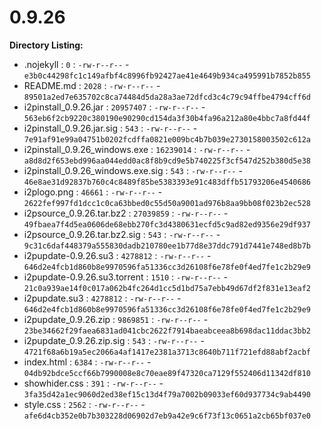 0.9.26
======

**Directory Listing:**

 - .nojekyll : `0` : `-rw-r--r--` - `e3b0c44298fc1c149afbf4c8996fb92427ae41e4649b934ca495991b7852b855`
 - README.md : `2028` : `-rw-r--r--` - `89501a2ed7e635702c8ca74484d5da28a3ae72dfcd3c4c79c94ffbe4794cff6d`
 - i2pinstall_0.9.26.jar : `20957407` : `-rw-r--r--` - `563eb6f2cb9220c380190e90290cd154da3f30b4fa96a212a80e4bbc7a8fd44f`
 - i2pinstall_0.9.26.jar.sig : `543` : `-rw-r--r--` - `7e91af91e99a04751b0202fcdffa0821e009bc4b7b039e2730158003502c612a`
 - i2pinstall_0.9.26_windows.exe : `16239014` : `-rw-r--r--` - `a8d8d2f653ebd996aa044edd0ac8f8b9cd9e5b740225f3cf547d252b380d5e38`
 - i2pinstall_0.9.26_windows.exe.sig : `543` : `-rw-r--r--` - `46e8ae31d92837b760c4c8489f85be5383393e91c483dffb51793206e4540686`
 - i2plogo.png : `46661` : `-rw-r--r--` - `2622fef997fd1dcc1c0ca63bbed0c55d50a9001ad976b8aa9bb08f023b2ec528`
 - i2psource_0.9.26.tar.bz2 : `27039859` : `-rw-r--r--` - `49fbaea7f4d5ea0606de68ebb270fc3d4380631ecfd5c9ad82ed9356e29df937`
 - i2psource_0.9.26.tar.bz2.sig : `543` : `-rw-r--r--` - `9c31c6daf448379a555830dadb210780ee1b77d8e37ddc791d7441e748ed8b7b`
 - i2pupdate-0.9.26.su3 : `4278812` : `-rw-r--r--` - `646d2e4fcb1d860b8e9970596fa51336cc3d26108f6e78fe0f4ed7fe1c2b29e9`
 - i2pupdate-0.9.26.su3.torrent : `1510` : `-rw-r--r--` - `21c0a939ae14f0c017a062b4fc264d1cc5d1bd75a7ebb49d67df2f831e13eaf2`
 - i2pupdate.su3 : `4278812` : `-rw-r--r--` - `646d2e4fcb1d860b8e9970596fa51336cc3d26108f6e78fe0f4ed7fe1c2b29e9`
 - i2pupdate_0.9.26.zip : `9869851` : `-rw-r--r--` - `23be34662f29faea6831ad041cbc2622f7914baeabceea8b698dac11ddac3bb2`
 - i2pupdate_0.9.26.zip.sig : `543` : `-rw-r--r--` - `4721f68a6b19a5ec2066a4af1417e2381a3713c8640b711f721efd88abf2acbf`
 - index.html : `6384` : `-rw-r--r--` - `04db92bdce5ccf66b7990008e8c70eae89f47320ca7129f552406d11342df810`
 - showhider.css : `391` : `-rw-r--r--` - `3fa35d42a1ec9060d2ed38ef15c13d4f79a7002b09033ef60d937734c9ab4490`
 - style.css : `2562` : `-rw-r--r--` - `afe6d4cb352e0b7b303228d06902d7eb9a42e9c6f73f13c0651a2cb65bf037e0`
